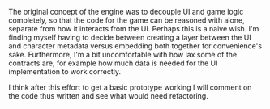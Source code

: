 The original concept of the engine was to decouple UI and game logic completely, so that the code for the game can be reasoned with alone, separate from how it interacts from the UI. Perhaps this is a naive wish. I'm finding myself having to decide between creating a layer between the UI and character metadata versus embedding both together for convenience's sake. Furthermore, I'm a bit uncomfortable with how lax some of the contracts are, for example how much data is needed for the UI implementation to work correctly.

I think after this effort to get a basic prototype working I will comment on the code thus written and see what would need refactoring.